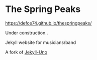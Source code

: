# The Spring Peaks

<https://defce74.github.io/thespringpeaks/>

Under construction..

Jekyll website for musicians/band

A fork of [Jekyll-Uno](https://github.com/joshgerdes/jekyll-uno)

